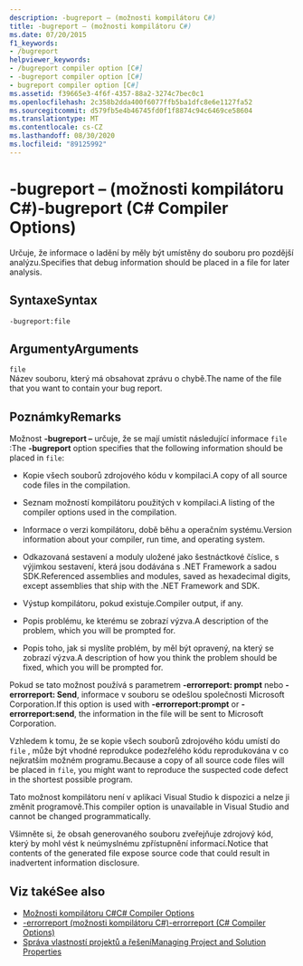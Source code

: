 ```yaml
---
description: -bugreport – (možnosti kompilátoru C#)
title: -bugreport – (možnosti kompilátoru C#)
ms.date: 07/20/2015
f1_keywords:
- /bugreport
helpviewer_keywords:
- /bugreport compiler option [C#]
- -bugreport compiler option [C#]
- bugreport compiler option [C#]
ms.assetid: f39665e3-4f6f-4357-88a2-3274c7bec0c1
ms.openlocfilehash: 2c358b2dda400f6077ffb5ba1dfc8e6e1127fa52
ms.sourcegitcommit: d579fb5e4b46745fd0f1f8874c94c6469ce58604
ms.translationtype: MT
ms.contentlocale: cs-CZ
ms.lasthandoff: 08/30/2020
ms.locfileid: "89125992"
---
```

# <a name="-bugreport-c-compiler-options"></a><span data-ttu-id="083e9-103">-bugreport – (možnosti kompilátoru C#)</span><span class="sxs-lookup"><span data-stu-id="083e9-103">-bugreport (C# Compiler Options)</span></span>
<span data-ttu-id="083e9-104">Určuje, že informace o ladění by měly být umístěny do souboru pro pozdější analýzu.</span><span class="sxs-lookup"><span data-stu-id="083e9-104">Specifies that debug information should be placed in a file for later analysis.</span></span>  
  
## <a name="syntax"></a><span data-ttu-id="083e9-105">Syntaxe</span><span class="sxs-lookup"><span data-stu-id="083e9-105">Syntax</span></span>  
  
```console  
-bugreport:file  
```  
  
## <a name="arguments"></a><span data-ttu-id="083e9-106">Argumenty</span><span class="sxs-lookup"><span data-stu-id="083e9-106">Arguments</span></span>  
 `file`  
 <span data-ttu-id="083e9-107">Název souboru, který má obsahovat zprávu o chybě.</span><span class="sxs-lookup"><span data-stu-id="083e9-107">The name of the file that you want to contain your bug report.</span></span>  
  
## <a name="remarks"></a><span data-ttu-id="083e9-108">Poznámky</span><span class="sxs-lookup"><span data-stu-id="083e9-108">Remarks</span></span>  
 <span data-ttu-id="083e9-109">Možnost **-bugreport –** určuje, že se mají umístit následující informace `file` :</span><span class="sxs-lookup"><span data-stu-id="083e9-109">The **-bugreport** option specifies that the following information should be placed in `file`:</span></span>  
  
- <span data-ttu-id="083e9-110">Kopie všech souborů zdrojového kódu v kompilaci.</span><span class="sxs-lookup"><span data-stu-id="083e9-110">A copy of all source code files in the compilation.</span></span>  
  
- <span data-ttu-id="083e9-111">Seznam možností kompilátoru použitých v kompilaci.</span><span class="sxs-lookup"><span data-stu-id="083e9-111">A listing of the compiler options used in the compilation.</span></span>  
  
- <span data-ttu-id="083e9-112">Informace o verzi kompilátoru, době běhu a operačním systému.</span><span class="sxs-lookup"><span data-stu-id="083e9-112">Version information about your compiler, run time, and operating system.</span></span>  
  
- <span data-ttu-id="083e9-113">Odkazovaná sestavení a moduly uložené jako šestnáctkové číslice, s výjimkou sestavení, která jsou dodávána s .NET Framework a sadou SDK.</span><span class="sxs-lookup"><span data-stu-id="083e9-113">Referenced assemblies and modules, saved as hexadecimal digits, except assemblies that ship with the .NET Framework and SDK.</span></span>  
  
- <span data-ttu-id="083e9-114">Výstup kompilátoru, pokud existuje.</span><span class="sxs-lookup"><span data-stu-id="083e9-114">Compiler output, if any.</span></span>  
  
- <span data-ttu-id="083e9-115">Popis problému, ke kterému se zobrazí výzva.</span><span class="sxs-lookup"><span data-stu-id="083e9-115">A description of the problem, which you will be prompted for.</span></span>  
  
- <span data-ttu-id="083e9-116">Popis toho, jak si myslíte problém, by měl být opravený, na který se zobrazí výzva.</span><span class="sxs-lookup"><span data-stu-id="083e9-116">A description of how you think the problem should be fixed, which you will be prompted for.</span></span>  
  
 <span data-ttu-id="083e9-117">Pokud se tato možnost používá s parametrem **-errorreport: prompt** nebo **-errorreport: Send**, informace v souboru se odešlou společnosti Microsoft Corporation.</span><span class="sxs-lookup"><span data-stu-id="083e9-117">If this option is used with **-errorreport:prompt** or **-errorreport:send**, the information in the file will be sent to Microsoft Corporation.</span></span>  
  
 <span data-ttu-id="083e9-118">Vzhledem k tomu, že se kopie všech souborů zdrojového kódu umístí do `file` , může být vhodné reprodukce podezřelého kódu reprodukována v co nejkratším možném programu.</span><span class="sxs-lookup"><span data-stu-id="083e9-118">Because a copy of all source code files will be placed in `file`, you might want to reproduce the suspected code defect in the shortest possible program.</span></span>  
  
 <span data-ttu-id="083e9-119">Tato možnost kompilátoru není v aplikaci Visual Studio k dispozici a nelze ji změnit programově.</span><span class="sxs-lookup"><span data-stu-id="083e9-119">This compiler option is unavailable in Visual Studio and cannot be changed programmatically.</span></span>  
  
 <span data-ttu-id="083e9-120">Všimněte si, že obsah generovaného souboru zveřejňuje zdrojový kód, který by mohl vést k neúmyslnému zpřístupnění informací.</span><span class="sxs-lookup"><span data-stu-id="083e9-120">Notice that contents of the generated file expose source code that could result in inadvertent information disclosure.</span></span>  
  
## <a name="see-also"></a><span data-ttu-id="083e9-121">Viz také</span><span class="sxs-lookup"><span data-stu-id="083e9-121">See also</span></span>

- [<span data-ttu-id="083e9-122">Možnosti kompilátoru C#</span><span class="sxs-lookup"><span data-stu-id="083e9-122">C# Compiler Options</span></span>](./index.md)
- [<span data-ttu-id="083e9-123">-errorreport (možnosti kompilátoru C#)</span><span class="sxs-lookup"><span data-stu-id="083e9-123">-errorreport (C# Compiler Options)</span></span>](./errorreport-compiler-option.md)
- [<span data-ttu-id="083e9-124">Správa vlastností projektů a řešení</span><span class="sxs-lookup"><span data-stu-id="083e9-124">Managing Project and Solution Properties</span></span>](/visualstudio/ide/managing-project-and-solution-properties)
